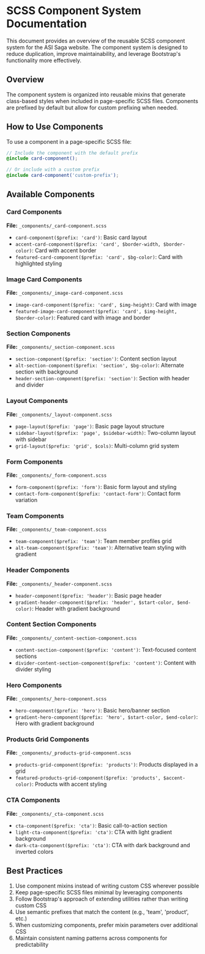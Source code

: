 # SCSS Component System Documentation

This document provides an overview of the reusable SCSS component system for the ASI Saga website. The component system is designed to reduce duplication, improve maintainability, and leverage Bootstrap's functionality more effectively.

## Overview

The component system is organized into reusable mixins that generate class-based styles when included in page-specific SCSS files. Components are prefixed by default but allow for custom prefixing when needed.

## How to Use Components

To use a component in a page-specific SCSS file:

```scss
// Include the component with the default prefix
@include card-component();

// Or include with a custom prefix
@include card-component('custom-prefix');
```

## Available Components

### Card Components
**File:** `_components/_card-component.scss`

- `card-component($prefix: 'card')`: Basic card layout
- `accent-card-component($prefix: 'card', $border-width, $border-color)`: Card with accent border
- `featured-card-component($prefix: 'card', $bg-color)`: Card with highlighted styling

### Image Card Components
**File:** `_components/_image-card-component.scss`

- `image-card-component($prefix: 'card', $img-height)`: Card with image
- `featured-image-card-component($prefix: 'card', $img-height, $border-color)`: Featured card with image and border

### Section Components
**File:** `_components/_section-component.scss`

- `section-component($prefix: 'section')`: Content section layout
- `alt-section-component($prefix: 'section', $bg-color)`: Alternate section with background
- `header-section-component($prefix: 'section')`: Section with header and divider

### Layout Components
**File:** `_components/_layout-component.scss`

- `page-layout($prefix: 'page')`: Basic page layout structure
- `sidebar-layout($prefix: 'page', $sidebar-width)`: Two-column layout with sidebar
- `grid-layout($prefix: 'grid', $cols)`: Multi-column grid system

### Form Components
**File:** `_components/_form-component.scss`

- `form-component($prefix: 'form')`: Basic form layout and styling
- `contact-form-component($prefix: 'contact-form')`: Contact form variation

### Team Components
**File:** `_components/_team-component.scss`

- `team-component($prefix: 'team')`: Team member profiles grid
- `alt-team-component($prefix: 'team')`: Alternative team styling with gradient

### Header Components
**File:** `_components/_header-component.scss`

- `header-component($prefix: 'header')`: Basic page header
- `gradient-header-component($prefix: 'header', $start-color, $end-color)`: Header with gradient background

### Content Section Components
**File:** `_components/_content-section-component.scss`

- `content-section-component($prefix: 'content')`: Text-focused content sections
- `divider-content-section-component($prefix: 'content')`: Content with divider styling

### Hero Components
**File:** `_components/_hero-component.scss`

- `hero-component($prefix: 'hero')`: Basic hero/banner section
- `gradient-hero-component($prefix: 'hero', $start-color, $end-color)`: Hero with gradient background

### Products Grid Components
**File:** `_components/_products-grid-component.scss`

- `products-grid-component($prefix: 'products')`: Products displayed in a grid
- `featured-products-grid-component($prefix: 'products', $accent-color)`: Products with accent styling

### CTA Components
**File:** `_components/_cta-component.scss`

- `cta-component($prefix: 'cta')`: Basic call-to-action section
- `light-cta-component($prefix: 'cta')`: CTA with light gradient background
- `dark-cta-component($prefix: 'cta')`: CTA with dark background and inverted colors

## Best Practices

1. Use component mixins instead of writing custom CSS wherever possible
2. Keep page-specific SCSS files minimal by leveraging components
3. Follow Bootstrap's approach of extending utilities rather than writing custom CSS
4. Use semantic prefixes that match the content (e.g., 'team', 'product', etc.)
5. When customizing components, prefer mixin parameters over additional CSS
6. Maintain consistent naming patterns across components for predictability
